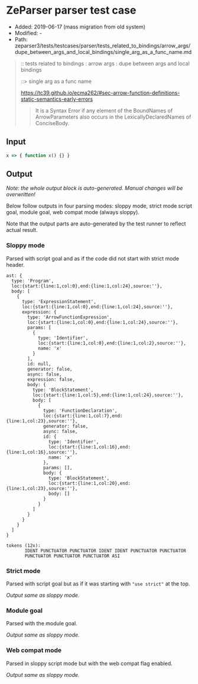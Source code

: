 # ZeParser parser test case

- Added: 2019-06-17 (mass migration from old system)
- Modified: -
- Path: zeparser3/tests/testcases/parser/tests_related_to_bindings/arrow_args/dupe_between_args_and_local_bindings/single_arg_as_a_func_name.md

> :: tests related to bindings : arrow args : dupe between args and local bindings
>
> ::> single arg as a func name
> 
> https://tc39.github.io/ecma262/#sec-arrow-function-definitions-static-semantics-early-errors
>
> > It is a Syntax Error if any element of the BoundNames of ArrowParameters also occurs in the LexicallyDeclaredNames of ConciseBody.

## Input

`````js
x => { function x() {} }
`````

## Output

_Note: the whole output block is auto-generated. Manual changes will be overwritten!_

Below follow outputs in four parsing modes: sloppy mode, strict mode script goal, module goal, web compat mode (always sloppy).

Note that the output parts are auto-generated by the test runner to reflect actual result.

### Sloppy mode

Parsed with script goal and as if the code did not start with strict mode header.

`````
ast: {
  type: 'Program',
  loc:{start:{line:1,col:0},end:{line:1,col:24},source:''},
  body: [
    {
      type: 'ExpressionStatement',
      loc:{start:{line:1,col:0},end:{line:1,col:24},source:''},
      expression: {
        type: 'ArrowFunctionExpression',
        loc:{start:{line:1,col:0},end:{line:1,col:24},source:''},
        params: [
          {
            type: 'Identifier',
            loc:{start:{line:1,col:0},end:{line:1,col:2},source:''},
            name: 'x'
          }
        ],
        id: null,
        generator: false,
        async: false,
        expression: false,
        body: {
          type: 'BlockStatement',
          loc:{start:{line:1,col:5},end:{line:1,col:24},source:''},
          body: [
            {
              type: 'FunctionDeclaration',
              loc:{start:{line:1,col:7},end:{line:1,col:23},source:''},
              generator: false,
              async: false,
              id: {
                type: 'Identifier',
                loc:{start:{line:1,col:16},end:{line:1,col:16},source:''},
                name: 'x'
              },
              params: [],
              body: {
                type: 'BlockStatement',
                loc:{start:{line:1,col:20},end:{line:1,col:23},source:''},
                body: []
              }
            }
          ]
        }
      }
    }
  ]
}

tokens (12x):
       IDENT PUNCTUATOR PUNCTUATOR IDENT IDENT PUNCTUATOR PUNCTUATOR
       PUNCTUATOR PUNCTUATOR PUNCTUATOR ASI
`````

### Strict mode

Parsed with script goal but as if it was starting with `"use strict"` at the top.

_Output same as sloppy mode._

### Module goal

Parsed with the module goal.

_Output same as sloppy mode._

### Web compat mode

Parsed in sloppy script mode but with the web compat flag enabled.

_Output same as sloppy mode._
